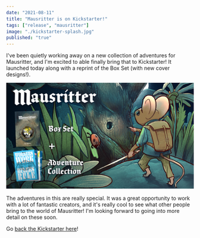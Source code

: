 ```yaml
---
date: "2021-08-11"
title: "Mausritter is on Kickstarter!"
tags: ["release", "mausritter"]
image: "./kickstarter-splash.jpg"
published: "true"
---
```


I've been quietly working away on a new collection of adventures for Mausritter, and I'm excited to able finally bring that to Kickstarter! It launched today along with a reprint of the Box Set (with new cover designs!).

<a href="https://www.kickstarter.com/projects/isaac-williams/mausritter-box-set-and-adventure-collection/description">
    <img src="./kickstarter-splash.jpg" />
</a>


The adventures in this are really special. It was a great opportunity to work with a lot of fantastic creators, and it's really cool to see what other people bring to the world of Mausritter! I'm looking forward to going into more detail on these soon.

Go [back the Kickstarter here](https://www.kickstarter.com/projects/isaac-williams/mausritter-box-set-and-adventure-collection/description)!
